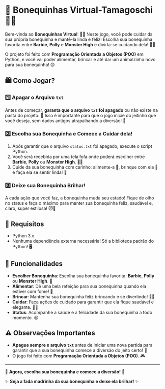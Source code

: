 # 🦄 **Bonequinhas Virtual-Tamagoschi** 👗✨

Bem-vinda ao **Bonequinhas Virtual**! 🎀🌸 Neste jogo, você pode cuidar da sua própria bonequinha e mantê-la linda e feliz! Escolha sua bonequinha favorita entre **Barbie**, **Polly** e **Monster High** e divirta-se cuidando dela! 💖👠

O projeto foi feito com **Programação Orientada a Objetos (POO)** em Python, e você vai poder alimentar, brincar e até dar um animalzinho novo para sua bonequinha! 😍

## 🛍️ Como Jogar?

### 1️⃣ **Apagar o Arquivo `txt`**

Antes de começar, **garanta que o arquivo `txt` foi apagado** ou não existe na pasta do projeto. 🧹 Isso é importante para que o jogo inicie do jeitinho que você deseja, sem dados antigos atrapalhando a diversão! 🌟

### 2️⃣ **Escolha sua Bonequinha e Comece a Cuidar dela!**

1. Após garantir que o arquivo `status.txt` foi apagado, execute o script Python.
2. Você será recebida por uma tela fofa onde poderá escolher entre **Barbie**, **Polly** ou **Monster High**. 👗✨
3. Cuide da sua bonequinha com carinho: alimente-a 🍔, brinque com ela 🎀 e faça ela se sentir linda! 💅

### 3️⃣ **Deixe sua Bonequinha Brilhar!**

A cada ação que você faz, a bonequinha muda seu estado! Fique de olho no status e faça o máximo para manter sua bonequinha feliz, saudável e, claro, super estilosa! 😻💅

## 💅 Requisitos

- Python 3.x
- Nenhuma dependência externa necessária! Só a biblioteca padrão do Python! 🖥️

## 🎀 Funcionalidades

- **Escolher Bonequinha**: Escolha sua bonequinha favorita: **Barbie**, **Polly** ou **Monster High**. 💖
- **Alimentar**: Dê uma bela refeição para sua bonequinha quando ela estiver com fome! 🍰
- **Brincar**: Mantenha sua bonequinha feliz brincando e se divertindo! 🎀🧸
- **Cuidar**: Faça ações de cuidado para garantir que ela fique saudável e elegante. 👠💄
- **Status**: Acompanhe a saúde e a felicidade da sua bonequinha a todo momento. 😍

## ⚠️ Observações Importantes

- **Apague sempre o arquivo `txt`** antes de iniciar uma nova partida para garantir que a sua bonequinha comece a diversão do jeito certo! 💖
- O jogo foi feito com **Programação Orientada a Objetos (POO)**. 🎮



---

🌟 **Agora, escolha sua bonequinha e comece a diversão!** 🌟

✨ **Seja a fada madrinha da sua bonequinha e deixe ela brilhar!** ✨
